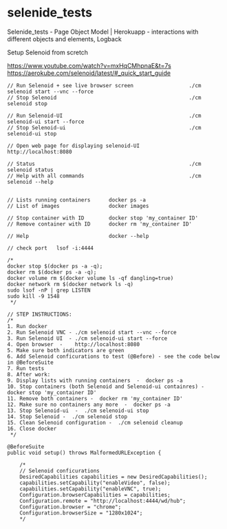 # selenide_tests
Selenide_tests - Page Object Model | Herokuapp - interactions with different objects and elements, Logback


Setup Selenoid from scretch

https://www.youtube.com/watch?v=mxHqCMhpnaE&t=7s
https://aerokube.com/selenoid/latest/#_quick_start_guide

    // Run Selenoid + see live browser screen                  ./cm selenoid start --vnc --force
    // Stop Selenoid                                           ./cm selenoid stop

    // Run Selenoid-UI                                         ./cm selenoid-ui start --force
    // Stop Selenoid-ui                                        ./cm selenoid-ui stop

    // Open web page for displaying selenoid-UI                 http://localhost:8080

    // Status                                                  ./cm selenoid status
    // Help with all commands                                  ./cm selenoid --help


    // Lists running containers      docker ps -a
    // List of images                docker images

    // Stop container with ID        docker stop 'my_container ID'
    // Remove container with ID      docker rm 'my_container ID'

    // Help                          docker --help

    // check port   lsof -i:4444

    /*
    docker stop $(docker ps -a -q);
    docker rm $(docker ps -a -q);
    docker volume rm $(docker volume ls -qf dangling=true)
    docker network rm $(docker network ls -q)
    sudo lsof -nP | grep LISTEN
    sudo kill -9 1548
     */

    // STEP INSTRUCTIONS:
    /*
    1. Run docker
    2. Run Selenoid VNC - ./cm selenoid start --vnc --force
    3. Run Selenoid UI  - ./cm selenoid-ui start --force
    4. Open browser  -    http://localhost:8080
    5. Make sure both indicators are green
    6. Add Selenoid conficurations to test (@Before) - see the code below in @BeforeSuite
    7. Run tests
    8. After work:
    9. Display lists with running containers  -  docker ps -a
    10. Stop containers (both Selenoid and Selenoid-ui containres) -  docker stop 'my_container ID'
    11. Remove both containers -  docker rm 'my_container ID'
    12. Make sure no containers any more  -  docker ps -a
    13. Stop Selenoid-ui  -  ./cm selenoid-ui stop
    14. Stop Selenoid -  ./cm selenoid stop
    15. Clean Selenoid configuration -  ./cm selenoid cleanup
    16. Close docker
     */

    @BeforeSuite
    public void setup() throws MalformedURLException {

        /*
        // Selenoid conficurations
        DesiredCapabilities capabilities = new DesiredCapabilities();
        capabilities.setCapability("enableVideo", false);
        capabilities.setCapability("enableVNC", true);
        Configuration.browserCapabilities = capabilities;
        Configuration.remote = "http://localhost:4444/wd/hub";
        Configuration.browser = "chrome";
        Configuration.browserSize = "1280x1024";
        */
